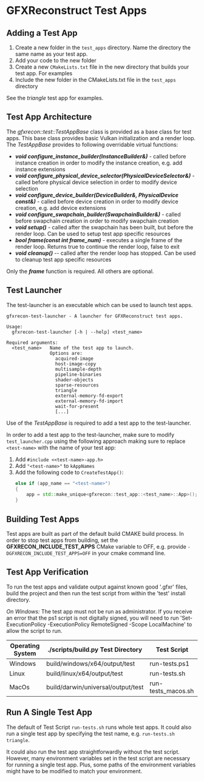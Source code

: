 # GFXReconstruct Test Apps

## **Adding a Test App**

1. Create a new folder in the `test_apps` directory. Name the directory the same name as your test app.
2. Add your code to the new folder
3. Create a new `CMakeLists.txt` file in the new directory that builds your test app. For examples
4. Include the new folder in the CMakeLists.txt file in the `test_apps` directory

See the *triangle* test app for examples.

## **Test App Architecture**

The *gfxrecon::test::TestAppBase* class is provided as a base class for test apps. This base class provides basic Vulkan
initialization and a render loop. The *TestAppBase* provides to following overridable virtual functions:

* ***void configure_instance_builder(InstanceBuilder&)*** - called before instance creation in order to modify the
  instance creation, e.g. add instance extensions
* ***void configure_physical_device_selector(PhysicalDeviceSelector&)*** - called before physical device selection in
  order to modify device selection
* ***void configure_device_builder(DeviceBuilder&, PhysicalDevice const&)*** - called before device creation in order to
  modify device creation, e.g. add device extensions
* ***void configure_swapchain_builder(SwapchainBuilder&)*** - called before swapchain creation in order to modify
  swapchain creation
* ***void setup()*** - called after the swapchain has been built, but before the render loop. Can be used to setup test
  app specific resources
* ***bool frame(const int frame_num)*** - executes a single frame of the render loop. Returns true to continue the
  render loop, false to exit
* ***void cleanup()*** -- called after the render loop has stopped. Can be used to cleanup test app specific resources

Only the ***frame*** function is required. All others are optional.

## **Test Launcher**

The test-launcher is an executable which can be used to launch test apps.

```console
gfxrecon-test-launcher - A launcher for GFXReconstruct test apps.

Usage:
  gfxrecon-test-launcher [-h | --help] <test_name>

Required arguments:
  <test_name>   Name of the test app to launch.
                Options are: 
                  acquired-image
                  host-image-copy
                  multisample-depth
                  pipeline-binaries
                  shader-objects
                  sparse-resources
                  triangle
                  external-memory-fd-export
                  external-memory-fd-import
                  wait-for-present
                  [...]
```

Use of the *TestAppBase* is required to add a test app to the test-launcher.

In order to add a test app to the test-launcher, make sure to modify `test_launcher.cpp` using the following approach making sure to replace `<test-name>` with the name of your test app:
1. Add `#include <<test-name>-app.h>`
2. Add `"<test-name>"` to `kAppNames`
3. Add the following code to `CreateTestApp()`:
   ```cpp
   else if (app_name == "<test-name>")
   {
       app = std::make_unique<gfxrecon::test_app::<test_name>::App>();
   }
   ```

## **Building Test Apps**

Test apps are built as part of the default build CMAKE build process. In order to stop test apps from building, set the
**GFXRECON_INCLUDE_TEST_APPS** CMake variable to OFF, e.g. provide `-DGFXRECON_INCLUDE_TEST_APPS=OFF` in your cmake command line.

## **Test App Verification**

To run the test apps and validate output against known good '.gfxr' files, build the project and then run the test script from within the 'test' install directory.

*On Windows:* The test app must not be run as administrator.  If you receive an error that the ps1 script is not digitally signed, you will need to run 'Set-ExecutionPolicy -ExecutionPolicy RemoteSigned -Scope LocalMachine' to allow the script to run.


|Operating System| ./scripts/build.py Test Directory  |Test Script|
|---------------|------------------------------------|------------|
|Windows| build/windows/x64/output/test      |run-tests.ps1|
|Linux| build/linux/x64/output/test        |run-tests.sh|
|MacOs| build/darwin/universal/output/test |run-tests_macos.sh|

## **Run A Single Test App**

The default of Test Script `run-tests.sh` runs whole test apps. It could also run a single test app by specifying the test name, e.g. `run-tests.sh triangle`.

It could also run the test app straightforwardly without the test script. However, many environment variables set in the test script are necessary for running a single test app. Plus, some paths of the environment variables might have to be modified to match your environment.
